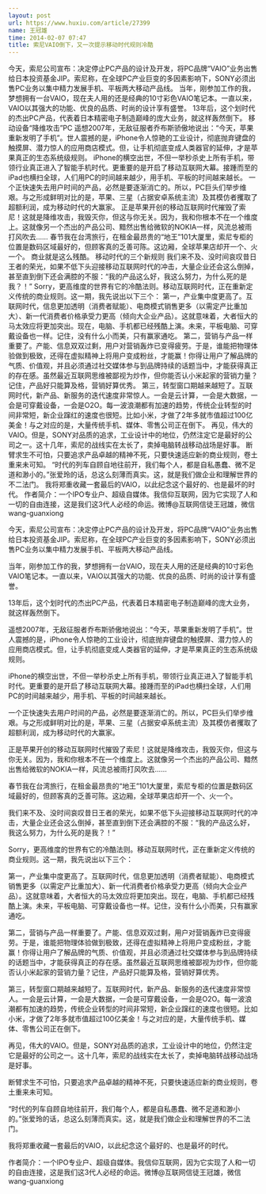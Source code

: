 ```yaml
---
layout: post
url: https://www.huxiu.com/article/27399
name: 王冠雄
time: 2014-02-07 07:47
title: 索尼VAIO倒下，又一次提示移动时代规则冷酷
---
```

今天，索尼公司宣布：决定停止PC产品的设计及开发，将PC品牌“VAIO”业务出售给日本投资基金JIP。索尼称，在全球PC产业巨变的多因素影响下，SONY必须出售PC业务以集中精力发展手机、平板两大移动产品线。 当年，刚参加工作的我，梦想拥有一台VAIO，现在夫人用的还是经典的10寸彩色VAIO笔记本。一直以来，VAIO以其强大的功能、优良的品质、时尚的设计享有盛誉。 13年后，这个划时代的杰出PC产品，代表着日本精密电子制造巅峰的庞大业务，就这样轰然倒下。 移动设备“降维攻击”PC 遥想2007年，无敌征服者乔布斯骄傲地说出：“今天，苹果重新发明了手机”。世人震撼的是，iPhone令人惊艳的工业设计，彻底抛弃键盘的触摸屏、潜力惊人的应用商店模式。但，让手机彻底变成人类器官的延伸，才是苹果真正的生态系统级规则。 iPhone的横空出世，不但一举秒杀史上所有手机，带领行业真正进入了智能手机时代。更重要的是开启了移动互联网大幕。接踵而至的iPad也横扫全球，人们用PC的时间越来越少，用手机、平板的时间越来越长。 一个正快速失去用户时间的产品，必然是要逐渐消亡的。所以，PC巨头们举步维艰。与之形成鲜明对比的是，苹果、三星（占据安卓系统主流）及其模仿者攫取了超额利润，成为移动时代的大赢家。 正是苹果开创的移动互联网时代摧毁了索尼！这就是降维攻击，我毁灭你，但这与你无关。因为，我和你根本不在一个维度上。这就像另一个杰出的产品公司、黯然出售给微软的NOKIA一样，风流总被雨打风吹去…… 春节我在台湾旅行，在租金最昂贵的“地王”101大厦里，索尼专柜的位置是数码区域最好的，但顾客真的乏善可陈。这边厢，全球苹果店却开一个、火一个。 商业就是这么残酷。 移动时代的三个新规则 我们来不及、没时间哀叹昔日王者的荣光，如果不低下头迎接移动互联网时代的冲击，大量企业还会这么倒掉，甚至直到倒下还会满腔的不服：“我的产品这么好，我这么努力，为什么死的是我？！” Sorry，更高维度的世界有它的冷酷法则。移动互联网时代，正在重新定义传统的商业规则。这一期，我先说出以下三个： 第一，产业集中度更高了。互联网时代，信息更加透明（消费者赋能）、电商模式销售更多（以需定产比重加大）、新一代消费者价格承受力更高（倾向大企业产品）。这就意味着，大者恒大的马太效应将更加突出。现在，电脑、手机都已经残酷上演。未来，平板电脑、可穿戴设备也一样。记住，没有什么小而美，只有赢家通吃。 第二，营销与产品一样重要了。产能、信息双双过剩，用户对营销轰炸已变得疲劳。于是，谁能把物理体验做到极致，还得在虚拟精神上将用户变成粉丝，才能赢！你得让用户了解品牌的气质、价值观，并且必须通过社交媒体参与到品牌持续的话题当中，才能获得真正的存在感。虽然最近互联网思维被鄙视为炒作，但你能否认小米起家的营销力量？记住，产品好只能算及格，营销好算优秀。 第三，转型窗口期越来越短了。互联网时代，新产品、新服务的迭代速度非常惊人。一会是云计算，一会是大数据，一会是可穿戴设备，一会是O2O。每一波浪潮都有加速的趋势，传统企业转型的时间非常短，新企业蹿红的速度也很短。比如小米，才做了2年多就市值超过100亿美金！与之对应的是，大量传统手机、媒体、零售公司正在倒下。 再见，伟大的VAIO。但是，SONY对品质的追求，工业设计中的地位，仍然注定它是最好的公司之一。这十几年，索尼的战线实在太长了，卖掉电脑转战移动战场是好事。 断臂求生不可怕，只要追求产品卓越的精神不死，只要快速适应新的商业规则，卷土重来未可知。 “时代的列车自顾自地往前开，我们每个人，都是自私愚蠢、微不足道和渺小的。”张爱玲的话，总这么刻薄而真实。这，就是我们做企业和理解世界的不二法门。 我将郑重收藏一套最后的VAIO，以此纪念这个最好的、也是最坏的时代。 作者简介：一个IPO专业户、超级自媒体。我信仰互联网，因为它实现了人和一切的自由连接，这是我们这3代人必经的命运。微博@互联网信徒王冠雄，微信wang-guanxiong

今天，索尼公司宣布：决定停止PC产品的设计及开发，将PC品牌“VAIO”业务出售给日本投资基金JIP。索尼称，在全球PC产业巨变的多因素影响下，SONY必须出售PC业务以集中精力发展手机、平板两大移动产品线。

当年，刚参加工作的我，梦想拥有一台VAIO，现在夫人用的还是经典的10寸彩色VAIO笔记本。一直以来，VAIO以其强大的功能、优良的品质、时尚的设计享有盛誉。

13年后，这个划时代的杰出PC产品，代表着日本精密电子制造巅峰的庞大业务，就这样轰然倒下。

遥想2007年，无敌征服者乔布斯骄傲地说出：“今天，苹果重新发明了手机”。世人震撼的是，iPhone令人惊艳的工业设计，彻底抛弃键盘的触摸屏、潜力惊人的应用商店模式。但，让手机彻底变成人类器官的延伸，才是苹果真正的生态系统级规则。

iPhone的横空出世，不但一举秒杀史上所有手机，带领行业真正进入了智能手机时代。更重要的是开启了移动互联网大幕。接踵而至的iPad也横扫全球，人们用PC的时间越来越少，用手机、平板的时间越来越长。

一个正快速失去用户时间的产品，必然是要逐渐消亡的。所以，PC巨头们举步维艰。与之形成鲜明对比的是，苹果、三星（占据安卓系统主流）及其模仿者攫取了超额利润，成为移动时代的大赢家。

正是苹果开创的移动互联网时代摧毁了索尼！这就是降维攻击，我毁灭你，但这与你无关。因为，我和你根本不在一个维度上。这就像另一个杰出的产品公司、黯然出售给微软的NOKIA一样，风流总被雨打风吹去……

春节我在台湾旅行，在租金最昂贵的“地王”101大厦里，索尼专柜的位置是数码区域最好的，但顾客真的乏善可陈。这边厢，全球苹果店却开一个、火一个。

我们来不及、没时间哀叹昔日王者的荣光，如果不低下头迎接移动互联网时代的冲击，大量企业还会这么倒掉，甚至直到倒下还会满腔的不服：“我的产品这么好，我这么努力，为什么死的是我？！”

Sorry，更高维度的世界有它的冷酷法则。移动互联网时代，正在重新定义传统的商业规则。这一期，我先说出以下三个：

第一，产业集中度更高了。互联网时代，信息更加透明（消费者赋能）、电商模式销售更多（以需定产比重加大）、新一代消费者价格承受力更高（倾向大企业产品）。这就意味着，大者恒大的马太效应将更加突出。现在，电脑、手机都已经残酷上演。未来，平板电脑、可穿戴设备也一样。记住，没有什么小而美，只有赢家通吃。

第二，营销与产品一样重要了。产能、信息双双过剩，用户对营销轰炸已变得疲劳。于是，谁能把物理体验做到极致，还得在虚拟精神上将用户变成粉丝，才能赢！你得让用户了解品牌的气质、价值观，并且必须通过社交媒体参与到品牌持续的话题当中，才能获得真正的存在感。虽然最近互联网思维被鄙视为炒作，但你能否认小米起家的营销力量？记住，产品好只能算及格，营销好算优秀。

第三，转型窗口期越来越短了。互联网时代，新产品、新服务的迭代速度非常惊人。一会是云计算，一会是大数据，一会是可穿戴设备，一会是O2O。每一波浪潮都有加速的趋势，传统企业转型的时间非常短，新企业蹿红的速度也很短。比如小米，才做了2年多就市值超过100亿美金！与之对应的是，大量传统手机、媒体、零售公司正在倒下。

再见，伟大的VAIO。但是，SONY对品质的追求，工业设计中的地位，仍然注定它是最好的公司之一。这十几年，索尼的战线实在太长了，卖掉电脑转战移动战场是好事。

断臂求生不可怕，只要追求产品卓越的精神不死，只要快速适应新的商业规则，卷土重来未可知。

“时代的列车自顾自地往前开，我们每个人，都是自私愚蠢、微不足道和渺小的。”张爱玲的话，总这么刻薄而真实。这，就是我们做企业和理解世界的不二法门。

我将郑重收藏一套最后的VAIO，以此纪念这个最好的、也是最坏的时代。

作者简介：一个IPO专业户、超级自媒体。我信仰互联网，因为它实现了人和一切的自由连接，这是我们这3代人必经的命运。微博@互联网信徒王冠雄，微信wang-guanxiong

